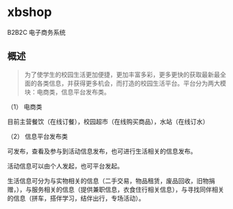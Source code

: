 # xbshop
B2B2C 电子商务系统

## 概述

> 为了使学生的校园生活更加便捷，更加丰富多彩，更多更快的获取最新最全面的各类信息，并获得更多机会，而打造的校园生活平台。平台分为两大模块：电商类，信息平台发布类。

  （1）	电商类

  目前主营餐饮（在线订餐），校园超市（在线购买商品），水站（在线订水）

  （2）	信息平台发布类

  可发布，查看及参与到活动信息发布，也可进行生活相关的信息发布。

  活动信息可以由个人发起，也可平台发起。

  生活信息可分为与实物相关的信息（二手交易，物品租赁，废品回收，旧物捐赠，），与服务相关的信息（提供兼职信息，衣食住行相关信息），与寻找同伴相关的信息（拼车，搭伴学习，结伴出行，专场活动）。

